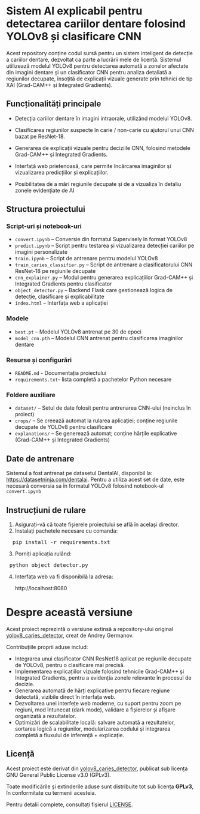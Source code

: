 # Sistem AI explicabil pentru detectarea cariilor dentare folosind YOLOv8 și clasificare CNN

Acest repository conține codul sursă pentru un sistem inteligent de detecție a cariilor dentare, dezvoltat ca parte a lucrării mele de licență. Sistemul utilizează modelul YOLOv8 pentru detectarea automată a zonelor afectate din imagini dentare și un clasificator CNN pentru analiza detaliată a regiunilor decupate, însoțită de explicații vizuale generate prin tehnici de tip XAI (Grad-CAM++ și Integrated Gradients).

## Funcționalități principale

* Detecția cariilor dentare în imagini intraorale, utilizând modelul YOLOv8.

* Clasificarea regiunilor suspecte în carie / non-carie cu ajutorul unui CNN bazat pe ResNet-18.

* Generarea de explicații vizuale pentru deciziile CNN, folosind metodele Grad-CAM++ și Integrated Gradients.

* Interfață web prietenoasă, care permite încărcarea imaginilor și vizualizarea predicțiilor și explicațiilor.

* Posibilitatea de a mări regiunile decupate și de a vizualiza în detaliu zonele evidențiate de AI
  
## Structura proiectului

### Script-uri și notebook-uri

* `convert.ipynb` – Conversie din formatul Supervisely în format YOLOv8
* `predict.ipynb` – Script pentru testarea și vizualizarea detecției cariilor pe imagini personalizate
* `train.ipynb` – Script de antrenare pentru modelul YOLOv8
* `train_caries_classifier.py` – Script de antrenare a clasificatorului CNN ResNet-18 pe regiunile decupate
* `cnn_explainer.py` – Modul pentru generarea explicațiilor Grad-CAM++ și Integrated Gradients pentru clasificator
* `object_detector.py` – Backend Flask care gestionează logica de detecție, clasificare și explicabilitate
* `index.html` – Interfața web a aplicației

### Modele
  
* `best.pt` – Modelul YOLOv8 antrenat pe 30 de epoci
* `model_cnn.pth` – Modelul CNN antrenat pentru clasificarea imaginilor dentare

### Resurse și configurări

* `README.md` - Documentația proiectului
* `requirements.txt`- lista completă a pachetelor Python necesare

### Foldere auxiliare

* `dataset/` – Setul de date folosit pentru antrenarea CNN-ului (neinclus în proiect)
* `crops/` – Se creează automat la rularea aplicației; conține regiunile decupate de YOLOv8 pentru clasificare
* `explanations/` – Se generează automat; conține hărțile explicative (Grad-CAM++ și Integrated Gradients)
  

## Date de antrenare

Sistemul a fost antrenat pe datasetul DentalAI, disponibil la: https://datasetninja.com/dentalai. Pentru a utiliza acest set de date, este necesară conversia sa în formatul YOLOv8 folosind notebook-ul `convert.ipynb`
## Instrucțiuni de rulare

1. Asigurați-vă că toate fișierele proiectului se află în același director.
2. Instalați pachetele necesare cu comanda:

<pre>  pip install -r requirements.txt </pre>

3. Porniți aplicația rulând:

<pre> python object_detector.py </pre>


4. Interfața web va fi disponibilă la adresa:
   
   http://localhost:8080

# Despre această versiune

Acest proiect reprezintă o versiune extinsă a repository-ului original [yolov8_caries_detector](https://github.com/andreygermanov/yolov8_caries_detector), creat de Andrey Germanov.

Contribuțiile proprii aduse includ:

* Integrarea unui clasificator CNN ResNet18 aplicat pe regiunile decupate de YOLOv8, pentru o clasificare mai precisă.
* Implementarea explicațiilor vizuale folosind tehnicile Grad-CAM++ și Integrated Gradients, pentru a evidenția zonele relevante în procesul de decizie.
* Generarea automată de hărți explicative pentru fiecare regiune detectată, vizibile direct în interfața web.
* Dezvoltarea unei interfețe web moderne, cu suport pentru zoom pe regiuni, mod întunecat (dark mode), validare a fișierelor și afișare organizată a rezultatelor.
* Optimizări de scalabilitate locală: salvare automată a rezultatelor, sortarea logică a regiunilor, modularizarea codului și integrarea completă a fluxului de inferență + explicație.


## Licență

Acest proiect este derivat din [yolov8_caries_detector](https://github.com/andreygermanov/yolov8_caries_detector), publicat sub licența GNU General Public License v3.0 (GPLv3).

Toate modificările și extinderile aduse sunt distribuite tot sub licența **GPLv3**, în conformitate cu termenii acesteia.

Pentru detalii complete, consultați fișierul [LICENSE](./LICENSE).


